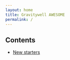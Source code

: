 ```yaml
---
layout: home
title: Gravitywell AWESOME
permalink: /
---
```




## Contents

- [New starters](/new-starters)